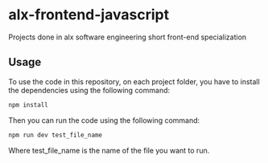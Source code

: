 # alx-frontend-javascript
Projects done in alx software engineering short front-end specialization

## Usage
To use the code in this repository, on each project folder, you have to install
the dependencies using the following command:
```bash
npm install
```
Then you can run the code using the following command:
```bash
npm run dev test_file_name
```
Where test_file_name is the name of the file you want to run.
